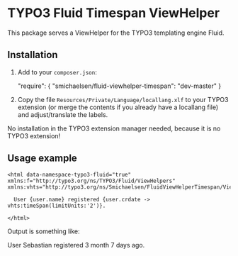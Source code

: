 # TYPO3 Fluid Timespan ViewHelper

This package serves a ViewHelper for the TYPO3 templating engine Fluid.

## Installation

1. Add to your `composer.json`:

    "require": {
      "smichaelsen/fluid-viewhelper-timespan": "dev-master"
    }

2. Copy the file `Resources/Private/Language/locallang.xlf` to your TYPO3 extension (or merge the contents if you already have a locallang file) and adjust/translate the labels.

No installation in the TYPO3 extension manager needed, because it is no TYPO3 extension!

## Usage example

    <html data-namespace-typo3-fluid="true" xmlns:f="http://typo3.org/ns/TYPO3/Fluid/ViewHelpers" xmlns:vhts="http://typo3.org/ns/Smichaelsen/FluidViewHelperTimespan/ViewHelpers">

      User {user.name} registered {user.crdate -> vhts:timeSpan(limitUnits:'2')}.

    </html>

Output is something like:

User Sebastian registered 3 month 7 days ago.
